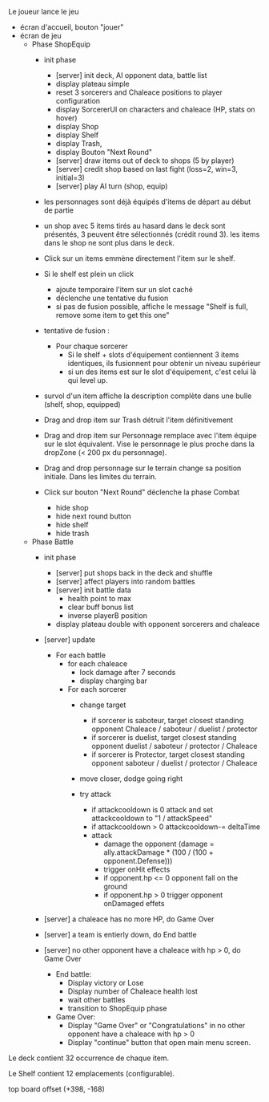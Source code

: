 Le joueur lance le jeu
- écran d'accueil, bouton "jouer"
- écran de jeu
	- Phase ShopEquip
		- init phase
			- [server] init deck, AI opponent data, battle list
			- display plateau simple
			- reset 3 sorcerers and Chaleace positions to player configuration
			- display SorcererUI on characters and chaleace (HP, stats on hover)
			- display Shop
			- display Shelf
			- display Trash,
			- display Bouton "Next Round"
			- [server] draw items out of deck to shops (5 by player)
			- [server] credit shop based on last fight (loss=2, win=3, initial=3)
			- [server] play AI turn (shop, equip)
		- les personnages sont déjà équipés d'items de départ au début de partie
		- un shop avec 5 items tirés au hasard dans le deck sont présentés, 3 peuvent être sélectionnés (crédit round 3). les items dans le shop ne sont plus dans le deck.
		- Click sur un items emmène directement l'item sur le shelf.
		- Si le shelf est plein un click 
			- ajoute temporaire l'item sur un slot caché
			- déclenche une tentative du fusion
			- si pas de fusion possible, affiche le message "Shelf is full, remove some item to get this one"
		- tentative de fusion :
			- Pour chaque sorcerer
				- Si le shelf + slots d'équipement contiennent 3 items identiques, ils fusionnent pour obtenir un niveau supérieur
				- si un des items est sur le slot d'équipement, c'est celui là qui level up.
		- survol d'un item affiche la description complète dans une bulle (shelf, shop, equipped)
		- Drag and drop item sur Trash détruit l'item définitivement
		- Drag and drop item sur Personnage remplace avec l'item équipe sur le slot équivalent. Vise le personnage le plus proche dans la dropZone (< 200 px du personnage).
		- Drag and drop personnage sur le terrain change sa position initiale. Dans les limites du terrain.

		- Click sur bouton "Next Round" déclenche la phase Combat
			- hide shop
			- hide next round button
			- hide shelf
			- hide trash
	- Phase Battle
		- init phase
			- [server] put shops back in the deck and shuffle
			- [server] affect players into random battles
			- [server] init battle data
				- health point to max
				- clear buff bonus list
				- inverse playerB position
			- display plateau double with opponent sorcerers and chaleace

		- [server] update
			- For each battle 
				- for each chaleace
					- lock damage after 7 seconds
					- display charging bar
				- For each sorcerer
					- change target
						- if sorcerer is saboteur, target closest standing opponent Chaleace / saboteur / duelist / protector
						- if sorcerer is duelist, target closest standing opponent duelist / saboteur / protector / Chaleace
						- if sorcerer is Protector, target closest standing opponent saboteur / duelist / protector / Chaleace

					- move closer, dodge going right
					- try attack
						- if attackcooldown is 0 attack and set attackcooldown to "1 / attackSpeed"
						- if attackcooldown > 0 attackcooldown-= deltaTime
						- attack 
							- damage the opponent (damage = ally.attackDamage * (100 / (100 + opponent.Defense)))
							- trigger onHit effects
							- if opponent.hp <= 0 opponent fall on the ground 
							- if opponent.hp > 0 trigger opponent onDamaged effets
		
		- [server] a chaleace has no more HP, do Game Over
		- [server] a team is entierly down, do End battle
		- [server] no other opponent have a chaleace with hp > 0, do Game Over
			- End battle:
				- Display victory or Lose
				- Display number of Chaleace health lost
				- wait other battles
				- transition to ShopEquip phase
			- Game Over:
				- Display "Game Over" or "Congratulations" in no other opponent have a chaleace with hp > 0
				- Display "continue" button that open main menu screen.
			


Le deck contient 32 occurrence de chaque item.

Le Shelf contient 12 emplacements (configurable).


top board offset (+398, -168)